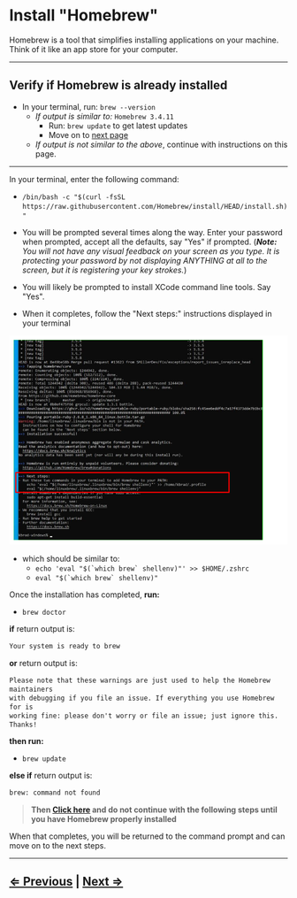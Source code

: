 # Install "Homebrew"

Homebrew is a tool that simplifies installing applications on your machine. Think of it like an app store for your computer.

---

## Verify if Homebrew is already installed

- In your terminal, run: `brew --version`
  - _If output is similar to:_ `Homebrew 3.4.11`
    - Run: `brew update` to get latest updates
    - Move on to [next page](./3-git.md)
  - _If output is not similar to the above_, continue with instructions on this page.

---

In your terminal, enter the following command:

- `/bin/bash -c "$(curl -fsSL https://raw.githubusercontent.com/Homebrew/install/HEAD/install.sh)"`

- You will be prompted several times along the way. Enter your password when prompted, accept all the defaults, say "Yes" if prompted. (**_Note:_** _You will not have any visual feedback on your screen as you type. It is protecting your password by not displaying ANYTHING at all to the screen, but it is registering your key strokes._)

- You will likely be prompted to install XCode command line tools. Say "Yes".

- When it completes, follow the "Next steps:" instructions displayed in your terminal

![Homebrew No Next Steps example](../../images/homebrew-next-steps.png)

- which should be similar to:
  - `` echo 'eval "$(`which brew` shellenv)"' >> $HOME/.zshrc ``
  - `` eval "$(`which brew` shellenv)" ``

Once the installation has completed, **run:**

- `brew doctor`

**if** return output is:

```bash
Your system is ready to brew
```

**or** return output is:

```text
Please note that these warnings are just used to help the Homebrew maintainers
with debugging if you file an issue. If everything you use Homebrew for is
working fine: please don't worry or file an issue; just ignore this. Thanks!
```

**then run:**

- `brew update`

**else if** return output is:

```bash
brew: command not found
```

> **Then [Click here](../../error/error.md) and do not continue with the following steps until you have Homebrew properly installed**

When that completes, you will be returned to the command prompt and can move on to the next steps.

---

## [⇐ Previous](./1-environment.md) | [Next ⇒](./3-git.md)
